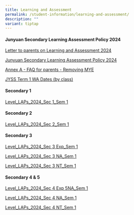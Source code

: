 ```yaml
---
title: Learning and Assessment
permalink: /student-information/learning-and-assessment/
description: ""
variant: tiptap
---
```

<h4><strong>Junyuan Secondary Learning Assessment Policy 2024</strong></h4><p><a href="/files/Letter_to_parents_on_Learning_and_Assessment_2024.pdf" rel="noopener noreferrer nofollow" target="_blank">Letter to parents on Learning and Assessment 2024</a></p><p><a href="/files/Junyuan_Secondary_Learning_Assessment_Policy_2024.pdf" rel="noopener noreferrer nofollow" target="_blank">Junyuan Secondary Learning Assessment Policy 2024</a></p><p><a href="/files/Annex_A___FAQ__for_parents____Removing_MYE.pdf" rel="noopener noreferrer nofollow" target="_blank">Annex A - FAQ for parents - Removing MYE</a></p><p></p><p><a href="https://docs.google.com/spreadsheets/d/1tqqVOfrI8NMW3oz79n01s0scrmm_SLwmkeP_38PIL5I/edit#gid=427377082" rel="noopener noreferrer nofollow" target="_blank">JYSS Term 1 WA Dates (by class)</a></p><h4><strong>Secondary 1</strong></h4><p><a href="/files/Level_LAPs_2024_Sec_1_Sem_1.pdf" rel="noopener noreferrer nofollow" target="_blank">Level_LAPs_2024_Sec 1_Sem 1</a></p><h4><strong>Secondary 2</strong></h4><p><a href="/files/Level_LAPs_2024_Sec_2_Sem_1.pdf" rel="noopener noreferrer nofollow" target="_blank">Level_LAPs_2024_Sec 2_Sem 1</a></p><h4><strong>Secondary 3</strong></h4><p><a href="/files/Level_LAPs_2024_Sec_3_Exp_Sem_1.pdf" rel="noopener noreferrer nofollow" target="_blank">Level_LAPs_2024_Sec 3 Exp_Sem 1</a></p><p><a href="/files/Level_LAPs_2024_Sec_3_NA_Sem_1.pdf" rel="noopener noreferrer nofollow" target="_blank">Level_LAPs_2024_Sec 3 NA_Sem 1</a></p><p><a href="/files/Level_LAPs_2024_Sec_3_NT_Sem_1.pdf" rel="noopener noreferrer nofollow" target="_blank">Level_LAPs_2024_Sec 3 NT_Sem 1</a></p><h4><strong>Secondary 4 &amp; 5</strong></h4><p><a href="/files/Level_LAPs_2024_Sec_4_NT_Sem_1__updated_.pdf" rel="noopener noreferrer nofollow" target="_blank">Level_LAPs_2024_Sec 4 Exp 5NA_Sem 1</a></p><p><a href="/files/Level_LAPs_2024_Sec_4_NA_Sem_1.pdf" rel="noopener noreferrer nofollow" target="_blank">Level_LAPs_2024_Sec 4 NA_Sem 1</a></p><p><a href="/files/Level_LAPs_2024_Sec_4_NT_Sem_1__updated_.pdf" rel="noopener noreferrer nofollow" target="_blank">Level_LAPs_2024_Sec 4 NT_Sem 1 </a></p><p></p>